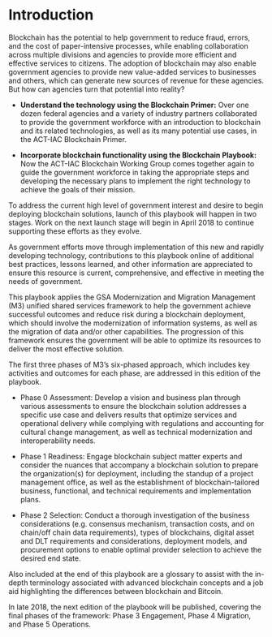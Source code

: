 # Introduction

Blockchain has the potential to help government to reduce fraud, errors, and the cost of paper-intensive processes, while enabling collaboration across multiple divisions and agencies to provide more efficient and effective services to citizens. The adoption of blockchain may also enable government agencies to provide new value-added services to businesses and others, which can generate new sources of revenue for these agencies. But how can agencies turn that potential into reality?

* **Understand the technology using the Blockchain Primer:** Over one dozen federal agencies and a variety of industry partners collaborated to provide the government workforce with an introduction to blockchain and its related technologies, as well as its many potential use cases, in the ACT-IAC Blockchain Primer.  

* **Incorporate blockchain functionality using the Blockchain Playbook:** Now the ACT-IAC Blockchain Working Group comes together again to guide the government workforce in taking the appropriate steps and developing the necessary plans to implement the right technology to achieve the goals of their mission.  

To address the current high level of government interest and desire to begin deploying blockchain solutions, launch of this playbook will happen in two stages.  Work on the next launch stage will begin in April 2018 to continue supporting these efforts as they evolve.

As government efforts move through implementation of this new and rapidly developing technology, contributions to this playbook online of additional best practices, lessons learned, and other information are appreciated to ensure this resource is current, comprehensive, and effective in meeting the needs of government.

This playbook applies the GSA Modernization and Migration Management (M3) unified shared services framework to help the government achieve successful outcomes and reduce risk during a blockchain deployment, which should involve the modernization of information systems, as well as the migration of data and/or other capabilities. The progression of this framework ensures the government will be able to optimize its resources to deliver the most effective solution.

The first three phases of M3’s six-phased approach, which includes key activities and outcomes for each phase, are addressed in this edition of the playbook.  

* Phase 0 Assessment: Develop a vision and business plan through various assessments to ensure the blockchain solution addresses a specific use case and delivers results that optimize services and operational delivery while complying with regulations and accounting for cultural change management, as well as technical modernization and interoperability needs.

* Phase 1 Readiness: Engage blockchain subject matter experts and consider the nuances that accompany a blockchain solution to prepare the organization(s) for deployment, including the standup of a project management office, as well as the establishment of blockchain-tailored business, functional, and technical requirements and implementation plans.

* Phase 2 Selection: Conduct a thorough investigation of the business considerations (e.g. consensus mechanism, transaction costs, and on chain/off chain data requirements), types of blockchains, digital asset and DLT requirements and considerations, deployment models, and procurement options to enable optimal provider selection to achieve the desired end state.

Also included at the end of this playbook are a glossary to assist with the in-depth terminology associated with advanced blockchain concepts and a job aid highlighting the differences between blockchain and Bitcoin. 

In late 2018, the next edition of the playbook will be published, covering the final phases of the framework: Phase 3 Engagement, Phase 4 Migration, and Phase 5 Operations. 
